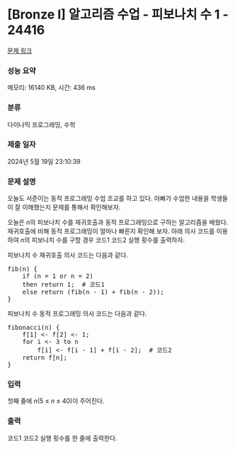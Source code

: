 # [Bronze I] 알고리즘 수업 - 피보나치 수 1 - 24416 

[문제 링크](https://www.acmicpc.net/problem/24416) 

### 성능 요약

메모리: 16140 KB, 시간: 436 ms

### 분류

다이나믹 프로그래밍, 수학

### 제출 일자

2024년 5월 19일 23:10:39

### 문제 설명

<p>오늘도 서준이는 동적 프로그래밍 수업 조교를 하고 있다. 아빠가 수업한 내용을 학생들이 잘 이해했는지 문제를 통해서 확인해보자.</p>

<p>오늘은 <em>n</em>의 피보나치 수를 재귀호출과 동적 프로그래밍으로 구하는 알고리즘을 배웠다. 재귀호출에 비해 동적 프로그래밍이 얼마나 빠른지 확인해 보자. 아래 의사 코드를 이용하여 <em>n</em>의 피보나치 수를 구할 경우 코드1 코드2 실행 횟수를 출력하자.</p>

<p>피보나치 수 재귀호출 의사 코드는 다음과 같다.</p>

<pre>fib(n) {
    if (n = 1 or n = 2)
    then return 1;  # 코드1
    else return (fib(n - 1) + fib(n - 2));
}</pre>

<p>피보나치 수 동적 프로그래밍 의사 코드는 다음과 같다.</p>

<pre>fibonacci(n) {
    f[1] <- f[2] <- 1;
    for i <- 3 to n
        f[i] <- f[i - 1] + f[i - 2];  # 코드2
    return f[n];
}</pre>

### 입력 

 <p>첫째 줄에 <i>n</i>(5 ≤ <em>n</em> ≤ 40)이 주어진다.</p>

### 출력 

 <p>코드1 코드2 실행 횟수를 한 줄에 출력한다.</p>

